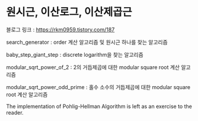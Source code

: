 # 원시근, 이산로그, 이산제곱근

블로그 링크 : https://rkm0959.tistory.com/187

search_generator : order 계산 알고리즘 및 원시근 하나를 찾는 알고리즘

baby_step_giant_step : discrete logarithm을 찾는 알고리즘

modular_sqrt_power_of_2 : 2의 거듭제곱에 대한 modular square root 계산 알고리즘

modular_sqrt_power_odd_prime : 홀수 소수의 거듭제곱에 대한 modular square root 계산 알고리즘

The implementation of Pohlig-Hellman Algorithm is left as an exercise to the reader.
